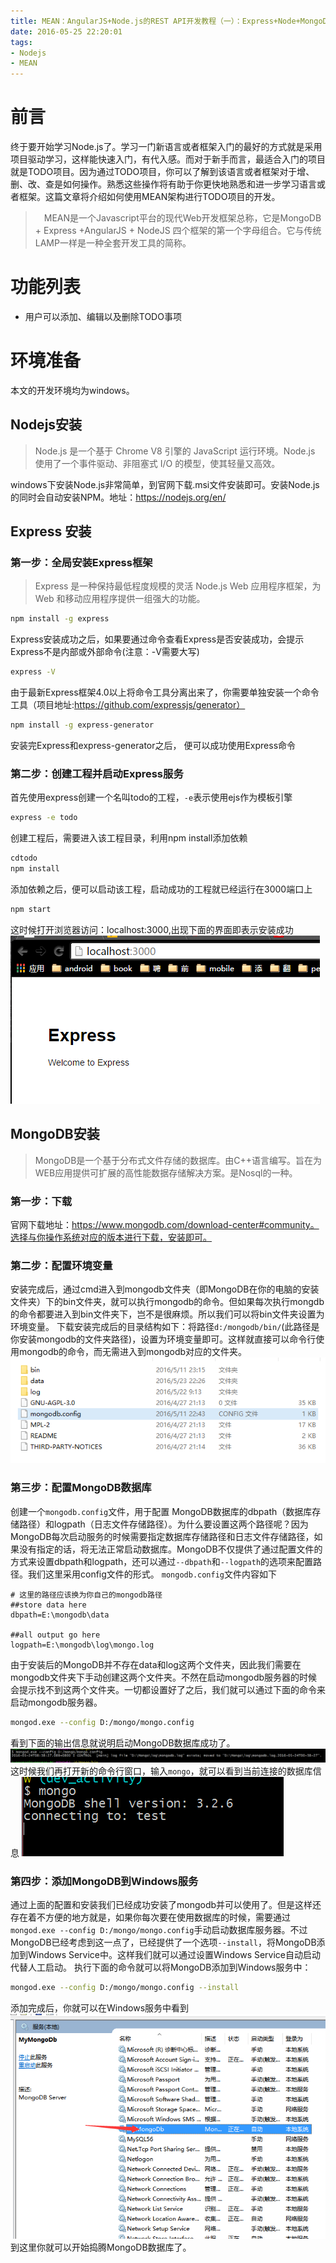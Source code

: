 ```yaml
---
title: MEAN：AngularJS+Node.js的REST API开发教程（一）：Express+Node+MongoDB环境搭建
date: 2016-05-25 22:20:01
tags:
- Nodejs
- MEAN
---
```

# 前言
终于要开始学习Node.js了。学习一门新语言或者框架入门的最好的方式就是采用项目驱动学习，这样能快速入门，有代入感。而对于新手而言，最适合入门的项目就是TODO项目。因为通过TODO项目，你可以了解到该语言或者框架对于增、删、改、查是如何操作。熟悉这些操作将有助于你更快地熟悉和进一步学习语言或者框架。这篇文章将介绍如何使用MEAN架构进行TODO项目的开发。
>　MEAN是一个Javascript平台的现代Web开发框架总称，它是MongoDB + Express +AngularJS + NodeJS 四个框架的第一个字母组合。它与传统LAMP一样是一种全套开发工具的简称。

# 功能列表
* 用户可以添加、编辑以及删除TODO事项
# 环境准备
本文的开发环境均为windows。
## Nodejs安装
>Node.js 是一个基于 Chrome V8 引擎的 JavaScript 运行环境。Node.js 使用了一个事件驱动、非阻塞式 I/O 的模型，使其轻量又高效。

windows下安装Node.js非常简单，到官网下载.msi文件安装即可。安装Node.js的同时会自动安装NPM。地址：https://nodejs.org/en/
## Express 安装
### 第一步：全局安装Express框架
>Express 是一种保持最低程度规模的灵活 Node.js Web 应用程序框架，为 Web 和移动应用程序提供一组强大的功能。

```bash
npm install -g express
```
Express安装成功之后，如果要通过命令查看Express是否安装成功，会提示Express不是内部或外部命令(注意：-V需要大写)
```bash
express -V
```
由于最新Express框架4.0以上将命令工具分离出来了，你需要单独安装一个命令工具（项目地址:https://github.com/expressjs/generator）
```bash
npm install -g express-generator
```
安装完Express和express-generator之后，
便可以成功使用Express命令
### 第二步：创建工程并启动Express服务
首先使用express创建一个名叫todo的工程，`-e`表示使用ejs作为模板引擎
```bash
express -e todo
```
创建工程后，需要进入该工程目录，利用npm install添加依赖
```bash
cdtodo
npm install
```
添加依赖之后，便可以启动该工程，启动成功的工程就已经运行在3000端口上
```bash
npm start
```
这时候打开浏览器访问：localhost:3000,出现下面的界面即表示安装成功
![text](/images/write-a-todo-1.png)
## MongoDB安装
>MongoDB是一个基于分布式文件存储的数据库。由C++语言编写。旨在为WEB应用提供可扩展的高性能数据存储解决方案。是Nosql的一种。

### 第一步：下载
官网下载地址：https://www.mongodb.com/download-center#community。选择与你操作系统对应的版本进行下载，安装即可。
### 第二步：配置环境变量
安装完成后，通过cmd进入到mongodb文件夹（即MongoDB在你的电脑的安装文件夹）下的bin文件夹，就可以执行mongodb的命令。但如果每次执行mongdb的命令都要进入到bin文件夹下，岂不是很麻烦。所以我们可以将bin文件夹设置为环境变量。
下载安装完成后的目录结构如下：将路径`d:/mongodb/bin/`(此路径是你安装mongodb的文件夹路径)，设置为环境变量即可。这样就直接可以命令行使用mongodb的命令，而无需进入到mongodb对应的文件夹。
![text](/images/write-a-todo-2.png)
### 第三步：配置MongoDB数据库
创建一个`mongodb.config`文件，用于配置 MongoDB数据库的dbpath（数据库存储路径）和logpath（日志文件存储路径）。为什么要设置这两个路径呢？因为MongoDB每次启动服务的时候需要指定数据库存储路径和日志文件存储路径，如果没有指定的话，将无法正常启动数据库。MongoDB不仅提供了通过配置文件的方式来设置dbpath和logpath，还可以通过`--dbpath`和`--logpath`的选项来配置路径。我们这里采用config文件的形式。
`mongodb.config`文件内容如下
```
# 这里的路径应该换为你自己的mongodb路径
##store data here
dbpath=E:\mongodb\data
 
##all output go here
logpath=E:\mongodb\log\mongo.log
```
由于安装后的MongoDB并不存在data和log这两个文件夹，因此我们需要在mongodb文件夹下手动创建这两个文件夹。不然在启动mongodb服务器的时候会提示找不到这两个文件夹。一切都设置好了之后，我们就可以通过下面的命令来启动mongodb服务器。
```bash
mongod.exe --config D:/mongo/mongo.config
```
看到下面的输出信息就说明启动MongoDB数据库成功了。
![text](/images/write-a-todo-3.png)
这时候我们再打开新的命令行窗口，输入`mongo`，就可以看到当前连接的数据库信息
![text](/images/write-a-todo-4.png)
### 第四步：添加MongoDB到Windows服务
通过上面的配置和安装我们已经成功安装了mongodb并可以使用了。但是这样还存在着不方便的地方就是，如果你每次要在使用数据库的时候，需要通过`mongod.exe --config D:/mongo/mongo.config`手动启动数据库服务器。不过MongoDB已经考虑到这一点了，已经提供了一个选项`--install`，将MongoDB添加到Windows Service中。这样我们就可以通过设置Windows Service自动启动代替人工启动。
执行下面的命令就可以将MongoDB添加到Windows服务中：
```bash
mongod.exe --config D:/mongo/mongo.config --install
```
添加完成后，你就可以在Windows服务中看到
![text](/images/write-a-todo-5.png)
到这里你就可以开始捣腾MongoDB数据库了。
